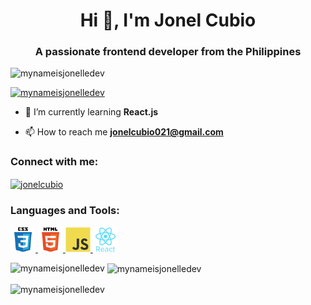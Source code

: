 <h1 align="center">Hi 👋, I'm Jonel Cubio</h1>
<h3 align="center">A passionate frontend developer from the Philippines</h3>

<p align="left"> <img src="https://komarev.com/ghpvc/?username=mynameisjonelledev&label=Profile%20views&color=0e75b6&style=flat" alt="mynameisjonelledev" /> </p>

<p align="left"> <a href="https://github.com/ryo-ma/github-profile-trophy"><img src="https://github-profile-trophy.vercel.app/?username=jonelcubio" alt="mynameisjonelledev" /></a> </p>

- 🌱 I’m currently learning **React.js**

- 📫 How to reach me **jonelcubio021@gmail.com**

<h3 align="left">Connect with me:</h3>
<p align="left">
<a href="https://linkedin.com/in/jonelcubio" target="blank"><img align="center" src="https://raw.githubusercontent.com/rahuldkjain/github-profile-readme-generator/master/src/images/icons/Social/linked-in-alt.svg" alt="jonelcubio" height="30" width="40" /></a>
</p>

<h3 align="left">Languages and Tools:</h3>
<p align="left"> <a href="https://www.w3schools.com/css/" target="_blank" rel="noreferrer"> <img src="https://raw.githubusercontent.com/devicons/devicon/master/icons/css3/css3-original-wordmark.svg" alt="css3" width="40" height="40"/> </a> <a href="https://www.w3.org/html/" target="_blank" rel="noreferrer"> <img src="https://raw.githubusercontent.com/devicons/devicon/master/icons/html5/html5-original-wordmark.svg" alt="html5" width="40" height="40"/> </a> <a href="https://developer.mozilla.org/en-US/docs/Web/JavaScript" target="_blank" rel="noreferrer"> <img src="https://raw.githubusercontent.com/devicons/devicon/master/icons/javascript/javascript-original.svg" alt="javascript" width="40" height="40"/> </a> <a href="https://reactjs.org/" target="_blank" rel="noreferrer"> <img src="https://raw.githubusercontent.com/devicons/devicon/master/icons/react/react-original-wordmark.svg" alt="react" width="40" height="40"/> </a> </p>

<p><img align="left" src="https://github-readme-stats.vercel.app/api/top-langs?username=mynameisjonelledev&show_icons=true&locale=en&layout=compact" alt="mynameisjonelledev" /></p>

<p>&nbsp;<img align="center" src="https://github-readme-stats.vercel.app/api?username=mynameisjonelledev&show_icons=true&locale=en" alt="mynameisjonelledev" /></p>

<p><img align="center" src="https://github-readme-streak-stats.herokuapp.com/?user=mynameisjonelledev&" alt="mynameisjonelledev" /></p>

